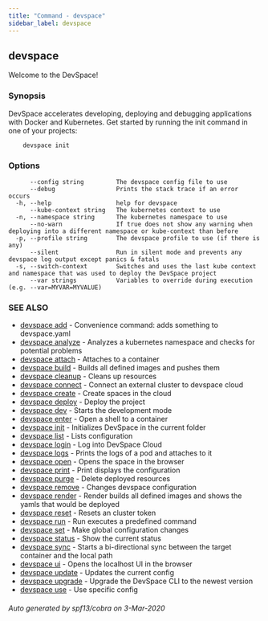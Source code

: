 ```yaml
---
title: "Command - devspace"
sidebar_label: devspace
---
```


## devspace

Welcome to the DevSpace!

### Synopsis

DevSpace accelerates developing, deploying and debugging applications with Docker and Kubernetes. Get started by running the init command in one of your projects:
	
		devspace init

### Options

```
      --config string         The devspace config file to use
      --debug                 Prints the stack trace if an error occurs
  -h, --help                  help for devspace
      --kube-context string   The kubernetes context to use
  -n, --namespace string      The kubernetes namespace to use
      --no-warn               If true does not show any warning when deploying into a different namespace or kube-context than before
  -p, --profile string        The devspace profile to use (if there is any)
      --silent                Run in silent mode and prevents any devspace log output except panics & fatals
  -s, --switch-context        Switches and uses the last kube context and namespace that was used to deploy the DevSpace project
      --var strings           Variables to override during execution (e.g. --var=MYVAR=MYVALUE)
```

### SEE ALSO

* [devspace add](devspace_add.md)	 - Convenience command: adds something to devspace.yaml
* [devspace analyze](devspace_analyze.md)	 - Analyzes a kubernetes namespace and checks for potential problems
* [devspace attach](devspace_attach.md)	 - Attaches to a container
* [devspace build](devspace_build.md)	 - Builds all defined images and pushes them
* [devspace cleanup](devspace_cleanup.md)	 - Cleans up resources
* [devspace connect](devspace_connect.md)	 - Connect an external cluster to devspace cloud
* [devspace create](devspace_create.md)	 - Create spaces in the cloud
* [devspace deploy](devspace_deploy.md)	 - Deploy the project
* [devspace dev](devspace_dev.md)	 - Starts the development mode
* [devspace enter](devspace_enter.md)	 - Open a shell to a container
* [devspace init](devspace_init.md)	 - Initializes DevSpace in the current folder
* [devspace list](devspace_list.md)	 - Lists configuration
* [devspace login](devspace_login.md)	 - Log into DevSpace Cloud
* [devspace logs](devspace_logs.md)	 - Prints the logs of a pod and attaches to it
* [devspace open](devspace_open.md)	 - Opens the space in the browser
* [devspace print](devspace_print.md)	 - Print displays the configuration
* [devspace purge](devspace_purge.md)	 - Delete deployed resources
* [devspace remove](devspace_remove.md)	 - Changes devspace configuration
* [devspace render](devspace_render.md)	 - Render builds all defined images and shows the yamls that would be deployed
* [devspace reset](devspace_reset.md)	 - Resets an cluster token
* [devspace run](devspace_run.md)	 - Run executes a predefined command
* [devspace set](devspace_set.md)	 - Make global configuration changes
* [devspace status](devspace_status.md)	 - Show the current status
* [devspace sync](devspace_sync.md)	 - Starts a bi-directional sync between the target container and the local path
* [devspace ui](devspace_ui.md)	 - Opens the localhost UI in the browser
* [devspace update](devspace_update.md)	 - Updates the current config
* [devspace upgrade](devspace_upgrade.md)	 - Upgrade the DevSpace CLI to the newest version
* [devspace use](devspace_use.md)	 - Use specific config

###### Auto generated by spf13/cobra on 3-Mar-2020
